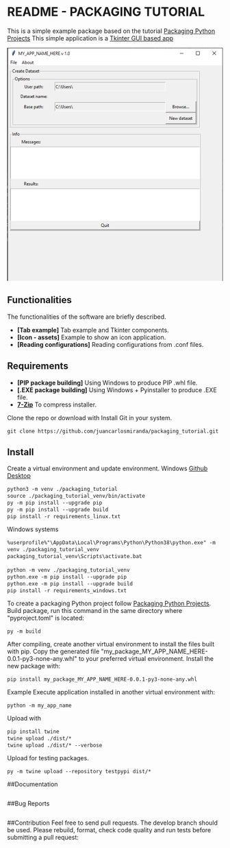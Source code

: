 # README - PACKAGING TUTORIAL
This is a simple example package based on the tutorial [Packaging Python Projects](https://packaging.python.org/en/latest/tutorials/packaging-projects/)
This simple application is a [Tkinter GUI based app](https://docs.python.org/es/3/library/tkinter.html)

![app_example_1](https://github.com/juancarlosmiranda/packaging_tutorial/blob/main/img/app_example_1.png?raw=true)

## Functionalities
The functionalities of the software are briefly described.
* **[Tab example]**  Tab example and Tkinter components.
* **[Icon - assets]** Example to show an icon application.
* **[Reading configurations]** Reading configurations from .conf files.

## Requirements
* **[PIP package building]** Using Windows to produce PIP .whl file.
* **[.EXE package building]** Using Windows + Pyinstaller to produce .EXE file.
* **[7-Zip](https://www.7-zip.org/download.html)** To compress installer.

Clone the repo or download with
Install Git in your system.
```
git clone https://github.com/juancarlosmiranda/packaging_tutorial.git
```
## Install

Create a virtual environment and update environment. Windows [Github Desktop](https://desktop.github.com/)

```
python3 -m venv ./packaging_tutorial
source ./packaging_tutorial_venv/bin/activate
py -m pip install --upgrade pip
py -m pip install --upgrade build
pip install -r requirements_linux.txt
```

Windows systems

```
%userprofile%"\AppData\Local\Programs\Python\Python38\python.exe" -m venv ./packaging_tutorial_venv
packaging_tutorial_venv\Scripts\activate.bat

python -m venv ./packaging_tutorial_venv
python.exe -m pip install --upgrade pip
python.exe -m pip install --upgrade build
pip install -r requirements_windows.txt
```

To create a packaging Python project follow [Packaging Python Projects](https://packaging.python.org/en/latest/tutorials/packaging-projects/).
Build package, run this command in the same directory where "pyproject.toml" is located:
```
py -m build
```

After compiling, create another virtual environment to install the files built with pip.
Copy the generated file "my_package_MY_APP_NAME_HERE-0.0.1-py3-none-any.whl" to your preferred virtual environment.
Install the new package with:

```
pip install my_package_MY_APP_NAME_HERE-0.0.1-py3-none-any.whl
```

Example
Execute application installed in another virtual environment with: 
```
python -m my_app_name
```

Upload with
```
pip install twine
twine upload ./dist/*
twine upload ./dist/* --verbose
```
Upload for testing packages.

```
py -m twine upload --repository testpypi dist/*
```


##Documentation
```
```
##Bug Reports
```
```

##Contribution
Feel free to send pull requests. The develop branch should be used.
Please rebuild, format, check code quality and run tests before submitting a pull request:

